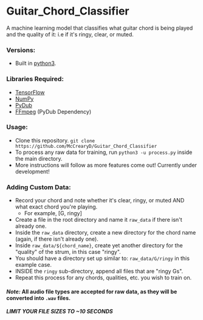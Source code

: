 # Guitar_Chord_Classifier
A machine learning model that classifies what guitar chord is being played and the quality of it: i.e if it's ringy, clear, or muted.

### Versions:
- Built in [python3](https://www.python.org/downloads/).

### Libraries Required:
- [TensorFlow](https://www.tensorflow.org/)
- [NumPy](http://www.numpy.org/)
- [PyDub](https://github.com/jiaaro/pydub)
- [FFmpeg](https://github.com/jiaaro/pydub#getting-ffmpeg-set-up) (PyDub Dependency)

### Usage:
- Clone this repository. `git clone https://github.com/McCrearyD/Guitar_Chord_Classifier`
- To process any raw data for training, run `python3 -u process.py` inside the main directory.
- More instructions will follow as more features come out! Currently under development!

### Adding Custom Data:
- Record your chord and note whether it's clear, ringy, or muted AND what exact chord you're playing.
    - For example, [G, ringy]
- Create a file in the root directory and name it `raw_data` if there isn't already one.
- Inside the `raw_data` directory, create a new directory for the chord name (again, if there isn't already one).
- Inside `raw_data/${chord_name}`, create yet another directory for the "quality" of the strum, in this case "ringy".
- You should have a directory set up similar to: `raw_data/G/ringy` in this example case.
- INSIDE the `ringy` sub-directory, append all files that are "ringy Gs".
- Repeat this process for any chords, qualities, etc. you wish to train on.

#### *Note:* All audio file types are accepted for raw data, as they will be converted into `.wav` files.

***LIMIT YOUR FILE SIZES TO ~10 SECONDS***
